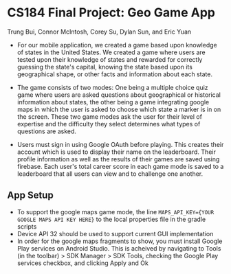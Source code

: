 # CS184 Final Project: Geo Game App
Trung Bui, Connor McIntosh, Corey Su, Dylan Sun, and Eric Yuan
 
 * For our mobile application, we created a game based upon knowledge of states in the United States. We created a game where users are tested upon their knowledge of states and rewarded for correctly guessing the state's capital, knowing the state based upon its geographical shape, or other facts and information about each state.

* The game consists of two modes: One being a multiple choice quiz game where users are asked questions about geographical or historical information about states, the other being a game integrating google maps in which the user is asked to choose which state a marker is in on the screen. These two game modes ask the user for their level of expertise and the difficulty they select determines what types of questions are asked.

* Users must sign in using Google OAuth before playing. This creates their account which is used to display their name on the leaderboard. Their profile information as well as the results of their games are saved using firebase. Each user's total career score in each game mode is saved to a leaderboard that all users can view and to challenge one another.

## App Setup
* To support the google maps game mode, the line `MAPS_API_KEY={YOUR GOOGLE MAPS API KEY HERE}` to the local properties file in the gradle scripts
* Device API 32 should be used to support current GUI implementation
* In order for the google maps fragments to show, you must install Google Play services on Android Studio. This is acheived by navigating to Tools (in the toolbar) > SDK Manager > SDK Tools, checking the Google Play services checkbox, and clicking Apply and Ok
